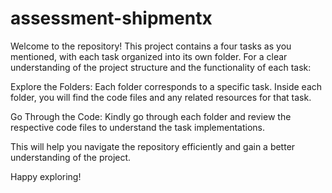 # assessment-shipmentx

Welcome to the repository! This project contains a four tasks as you mentioned, with each task organized into its own folder. For a clear understanding of the project structure and the functionality of each task:

Explore the Folders: Each folder corresponds to a specific task. Inside each folder, you will find the code files and any related resources for that task.

Go Through the Code: Kindly go through each folder and review the respective code files to understand the task implementations.

This will help you navigate the repository efficiently and gain a better understanding of the project.

Happy exploring!
